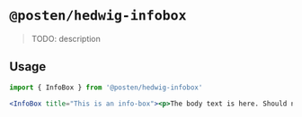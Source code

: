 # `@posten/hedwig-infobox`

> TODO: description

## Usage

```jsx
import { InfoBox } from '@posten/hedwig-infobox'

<InfoBox title="This is an info-box"><p>The body text is here. Should not be very long</p></InfoBox>
```